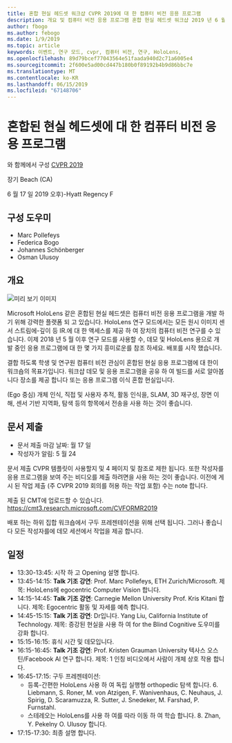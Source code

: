 ```yaml
---
title: 혼합 현실 헤드셋 워크샵 CVPR 2019에 대 한 컴퓨터 비전 응용 프로그램
description: 개요 및 컴퓨터 비전 응용 프로그램 혼합 현실 헤드셋 워크샵 2019 년 6 월에 CVPR 컨퍼런스에서 전달할의 일정입니다.
author: fbogo
ms.author: febogo
ms.date: 1/9/2019
ms.topic: article
keywords: 이벤트, 연구 모드, cvpr, 컴퓨터 비전, 연구, HoloLens,
ms.openlocfilehash: 89d79bcef77043564e51faada940d2c71a6005e4
ms.sourcegitcommit: 2f600e5ad00cd447b180b0f89192b4b9d86bbc7e
ms.translationtype: MT
ms.contentlocale: ko-KR
ms.lasthandoff: 06/15/2019
ms.locfileid: "67148706"
---
```

# <a name="computer-vision-applications-for-mixed-reality-headsets"></a>혼합된 현실 헤드셋에 대 한 컴퓨터 비전 응용 프로그램

와 함께에서 구성 [CVPR 2019](http://cvpr2019.thecvf.com/)

장기 Beach (CA)

6 월 17 일 2019 오후)-Hyatt Regency F


## <a name="organizers"></a>구성 도우미
* Marc Pollefeys
* Federica Bogo
* Johannes Schönberger
* Osman Ulusoy

## <a name="overview"></a>개요

![미리 보기 이미지](images/cvpr2019_teaser2.jpg)

Microsoft HoloLens 같은 혼합된 현실 헤드셋은 컴퓨터 비전 응용 프로그램을 개발 하기 위해 강력한 플랫폼 되 고 있습니다. HoloLens 연구 모드에서는 모든 원시 이미지 센서 스트림에-깊이 등 IR.에 대 한 액세스를 제공 하 여 장치의 컴퓨터 비전 연구를 수 있습니다. 이제 2018 년 5 월 이후 연구 모드를 사용할 수, 데모 및 HoloLens 용으로 개발 중인 응용 프로그램에 대 한 몇 가지 흥미로운를 참조 하세요. 배포를 시작 했습니다. 

결합 하도록 학생 및 연구원 컴퓨터 비전 관심이 혼합된 현실 응용 프로그램에 대 한이 워크숍의 목표가입니다. 워크샵 데모 및 응용 프로그램을 공유 하 여 빌드를 서로 알아봅니다 장소를 제공 합니다 또는 응용 프로그램 이식 혼합 현실입니다. 

(Ego 중심) 개체 인식, 직접 및 사용자 추적, 활동 인식을, SLAM, 3D 재구성, 장면 이해, 센서 기반 지역화, 탐색 등의 항목에서 전송을 사용 하는 것이 좋습니다.

## <a name="paper-submission"></a>문서 제출
* 문서 제출 마감 날짜: 월 17 일
* 작성자가 알림: 5 월 24

문서 제출 CVPR 템플릿이 사용할지 및 4 페이지 및 참조로 제한 됩니다. 또한 작성자를 응용 프로그램을 보여 주는 비디오를 제출 하려면을 사용 하는 것이 좋습니다.
이전에 게시 된 작업 제출 (주 CVPR 2019 회의를 허용 하는 작업 포함) 수는 note 합니다. 

제출 된 CMT에 업로드할 수 있습니다. https://cmt3.research.microsoft.com/CVFORMR2019

배포 하는 하위 집합 워크숍에서 구두 프레젠테이션을 위해 선택 됩니다. 그러나 좋습니다 모든 작성자를에 데모 세션에서 작업을 제공 합니다.


## <a name="schedule"></a>일정
* 13:30-13:45: 시작 하 고 Opening 설명 합니다.
* 13:45-14:15: **Talk 기조 강연**: Prof. Marc Pollefeys, ETH Zurich/Microsoft. 제목: HoloLens에 egocentric Computer Vision 합니다.
* 14:15-14:45: **Talk 기조 강연**: Carnegie Mellon University Prof. Kris Kitani 합니다. 제목: Egocentric 활동 및 자세를 예측 합니다.
* 14:45-15:15: **Talk 기조 강연**: Dr입니다. Yang Liu, California Institute of Technology. 제목: 증강된 현실을 사용 하 여 for the Blind Cognitive 도우미를 강화 합니다.
* 15:15-16:15: 휴식 시간 및 데모입니다.
* 16:15-16:45: **Talk 기조 강연**: Prof. Kristen Grauman University 텍사스 오스틴/Facebook AI 연구 합니다. 제목: 1 인칭 비디오에서 사람이 개체 상호 작용 합니다.
* 16:45-17:15: 구두 프레젠테이션:
    * 등록-간편한 HoloLens 사용 하 여 독립 실행형 orthopedic 탐색 합니다. 6\. Liebmann, S. Roner, M. von Atzigen, F. Wanivenhaus, C. Neuhaus, J. Spirig, D. Scaramuzza, R. Sutter, J. Snedeker, M. Farshad, P. Furnstahl.
    * 스테레오는 HoloLens를 사용 하 여를 따라 이동 하 여 학습 합니다. 8\. Zhan, Y. Pekelny O. Ulusoy 합니다.
* 17:15-17:30: 최종 설명 합니다.

